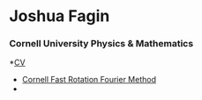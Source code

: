 # Joshua Fagin
### **Cornell University** Physics & Mathematics


*[CV](https://joshuafagin.github.io/Publications/cv.pdf)
* [Cornell Fast Rotation Fourier Method](https://joshuafagin.github.io/Publications/CornellFastRotationFourierMethod.pdf)
* []()
